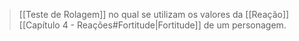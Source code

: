 > [[Teste de Rolagem]] no qual se utilizam os valores da [[Reação]] [[Capítulo 4 - Reações#Fortitude|Fortitude]] de um personagem.